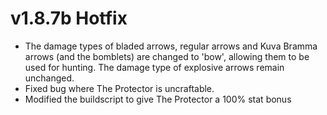 # v1.8.7b Hotfix
- The damage types of bladed arrows, regular arrows and Kuva Bramma arrows (and the bomblets) are changed to 'bow', allowing them to be used for hunting. The damage type of explosive arrows remain unchanged.
- Fixed bug where The Protector is uncraftable.
- Modified the buildscript to give The Protector a 100% stat bonus